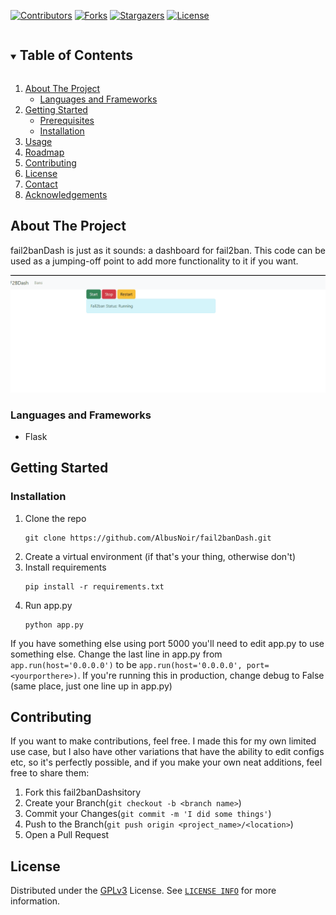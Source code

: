 <!-- PROJECT SHIELDS -->
[![Contributors][contributors-shield]][contributors-url]
[![Forks][forks-shield]][forks-url]
[![Stargazers][stars-shield]][stars-url]
[![License][license-shield]][license-url]


<!-- TABLE OF CONTENTS -->
<details open="open">
  <summary><h2 style="display: inline-block">Table of Contents</h2></summary>
  <ol>
    <li>
      <a href="#about-the-project">About The Project</a>
      <ul>
        <li><a href="#languages-and-frameworks">Languages and Frameworks</a></li>
      </ul>
    </li>
    <li>
      <a href="#getting-started">Getting Started</a>
      <ul>
        <li><a href="#prerequisites">Prerequisites</a></li>
        <li><a href="#installation">Installation</a></li>
      </ul>
    </li>
    <li><a href="#usage">Usage</a></li>
    <li><a href="#roadmap">Roadmap</a></li>
    <li><a href="#contributing">Contributing</a></li>
    <li><a href="#license">License</a></li>
    <li><a href="#contact">Contact</a></li>
    <li><a href="#acknowledgements">Acknowledgements</a></li>
  </ol>
</details>



<!-- ABOUT THE PROJECT -->
## About The Project
fail2banDash is just as it sounds: a dashboard for fail2ban. This code can be used as a jumping-off point to add more functionality to it if you want.

![Demo](imgs/demo.gif)


### Languages and Frameworks

* Flask



<!-- GETTING STARTED -->
## Getting Started

### Installation

1. Clone the repo
   ```
   git clone https://github.com/AlbusNoir/fail2banDash.git
   ```
2. Create a virtual environment (if that's your thing, otherwise don't)
3. Install requirements
   ```
   pip install -r requirements.txt
   ```
4. Run app.py
   ```
   python app.py
   ```

If you have something else using port 5000 you'll need to edit app.py to use something else. Change the last line in app.py from ```app.run(host='0.0.0.0')``` to be ```app.run(host='0.0.0.0', port=<yourporthere>)```. If you're running this in production, change debug to False (same place, just one line up in app.py)






<!-- CONTRIBUTING -->
## Contributing

If you want to make contributions, feel free. I made this for my own limited use case, but I also have other variations that have the ability to edit configs etc, so it's perfectly possible, and if you make your own neat additions, feel free to share them:

1. Fork this fail2banDashsitory
2. Create your Branch(`git checkout -b <branch name>`)
3. Commit your Changes(`git commit -m 'I did some things'`)
4. Push to the Branch(`git push origin <project_name>/<location>`)
5. Open a Pull Request



<!-- LICENSE -->
## License

Distributed under the [GPLv3](LICENSE) License. See [`LICENSE INFO`](https://choosealicense.com/) for more information.






<!-- MARKDOWN LINKS & IMAGES -->
<!-- https://www.markdownguide.org/basic-syntax/#reference-style-links -->
[contributors-shield]: https://img.shields.io/github/contributors/AlbusNoir/fail2banDash.svg?style=for-the-badge
[contributors-url]: https://github.com/AlbusNoir/fail2banDash/graphs/contributors
[forks-shield]: https://img.shields.io/github/forks/AlbusNoir/fail2banDash.svg?style=for-the-badge
[forks-url]: https://github.com/AlbusNoir/fail2banDash/network/members
[stars-shield]: https://img.shields.io/github/stars/AlbusNoir/fail2banDash.svg?style=for-the-badge
[stars-url]: https://github.com/AlbusNoir/fail2banDash/stargazers
[license-shield]: https://img.shields.io/github/license/AlbusNoir/fail2banDash.svg?style=for-the-badge
[license-url]: https://github.com/AlbusNoir/fail2banDash/blob/master/LICENSE
[twitter-shield]: https://img.shields.io/badge/-twitter-Twitter?style=for-the-badge&logo=twitter&colorB=555
[twitter-url]: https://twitter.com/twitter_username
